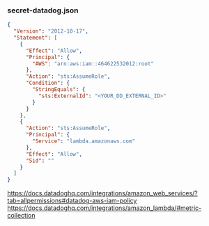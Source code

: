 ### secret-datadog.json
```json
{
  "Version": "2012-10-17",
  "Statement": [
    {
      "Effect": "Allow",
      "Principal": {
        "AWS": "arn:aws:iam::464622532012:root"
      },
      "Action": "sts:AssumeRole",
      "Condition": {
        "StringEquals": {
          "sts:ExternalId": "<YOUR_DD_EXTERNAL_ID>"
        }
      }
    },
    {
      "Action": "sts:AssumeRole",
      "Principal": {
        "Service": "lambda.amazonaws.com"
      },
      "Effect": "Allow",
      "Sid": ""
    }
  ]
}
```

https://docs.datadoghq.com/integrations/amazon_web_services/?tab=allpermissions#datadog-aws-iam-policy
https://docs.datadoghq.com/integrations/amazon_lambda/#metric-collection
